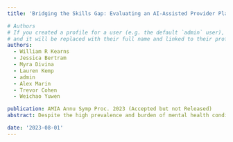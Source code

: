 ```yaml
---
title: 'Bridging the Skills Gap: Evaluating an AI-Assisted Provider Platform to Support Care Providers with Empathetic Delivery of Protocolized Therapy'

# Authors
# If you created a profile for a user (e.g. the default `admin` user), write the username (folder name) here
# and it will be replaced with their full name and linked to their profile.
authors:
  - William R Kearns
  - Jessica Bertram
  - Myra Divina
  - Lauren Kemp
  - admin
  - Alex Marin
  - Trevor Cohen
  - Weichao Yuwen

publication: AMIA Annu Symp Proc. 2023 (Accepted but not Released)
abstract: Despite the high prevalence and burden of mental health conditions, there is a global shortage of mental health providers. Artificial Intelligence (AI) methods have been proposed as a way to address this shortage, by supporting providers with less extensive training as they deliver care. To this end, we developed the AI-Assisted Provider Platform (A2P2), a text-based virtual therapy interface that includes a response suggestion feature, which supports providers in delivering protocolized therapies empathetically. We studied providers with and without expertise in mental health treatment delivering a therapy session using the platform with (intervention) and without (control) AI-assistance features. Upon evaluation, the AI-assisted system significantly decreased response times by 29.34% (p=0.002), tripled empathic response accuracy (p=0.0001), and increased goal recommendation accuracy by 66.67% (p=0.001) across both user groups compared to the control. Both groups rated the system as having excellent usability.

date: '2023-08-01'
---
```

